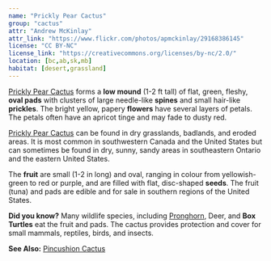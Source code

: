```yaml
---
name: "Prickly Pear Cactus"
group: "cactus"
attr: "Andrew McKinlay"
attr_link: "https://www.flickr.com/photos/apmckinlay/29168386145"
license: "CC BY-NC"
license_link: "https://creativecommons.org/licenses/by-nc/2.0/"
location: [bc,ab,sk,mb]
habitat: [desert,grassland]
---
```

[Prickly Pear Cactus](/plants/prpcac/) forms a **low mound** (1-2 ft tall) of flat, green, fleshy, **oval pads** with clusters of large needle-like **spines** and small hair-like **prickles**. The bright yellow, papery **flowers** have several layers of petals. The petals often have an apricot tinge and may fade to dusty red.

[Prickly Pear Cactus](/plants/prpcac/) can be found in dry grasslands, badlands, and eroded areas. It is most common in southwestern Canada and the United States but can sometimes be found in dry, sunny, sandy areas in southeastern Ontario and the eastern United States.

The **fruit** are small (1-2 in long) and oval, ranging in colour from yellowish-green to red or purple, and are filled with flat, disc-shaped **seeds**. The fruit (tuna) and pads are edible and for sale in southern regions of the United States.

**Did you know?** Many wildlife species, including [Pronghorn](/animals/pronghorn/), Deer, and **Box Turtles** eat the fruit and pads. The cactus provides protection and cover for small mammals, reptiles, birds, and insects.

<!-- generated, do not edit -->
**See Also:**
[Pincushion Cactus](/plants/pincac/)
